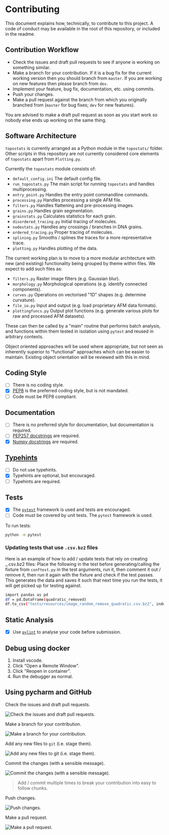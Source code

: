 # Contributing

This document explains how, technically, to contribute to this project. A code of conduct may be available in the root
of this repository, or included in the readme.

## Contribution Workflow

- Check the issues and draft pull requests to see if anyone is working on something similar.
- Make a branch for your contribution. If it is a bug fix for the current working version then you should branch from
  `master`. If you are working on new features then please branch from `dev`.
- Implement your feature, bug fix, documentation, etc. using commits.
- Push your changes.
- Make a pull request against the branch from which you originally branched from (`master` for bug fixes; `dev` for new features).

You are advised to make a draft pull request as soon as you start work so nobody else ends up working on the same thing.

## Software Architecture

`topostats` is currently arranged as a Python module in the `topostats/` folder. Other scripts in this repository are
not currently considered core elements of `topostats` apart from `Plotting.py`.

Currently the `topostats` module consists of:

- `default_config.ini` The default config file.
- `run_topostats.py` The main script for running `topostats` and handles multiprocessing.
- `entry_point.py` Handles the entry point commandline commands.
- `processing.py` Handles processing a single AFM file.
- `filters.py` Handles flattening and pre-processing images.
- `grains.py` Handles grain segmentation.
- `grainstats.py` Calculates statistics for each grain.
- `disordered_tracing.py` Initial tracing of molecules.
- `nodestats.py` Handles any crossings / branches in DNA grains.
- `ordered_tracing.py` Proper tracing of molecules.
- `splining.py` Smooths / splines the traces for a more representative trace.
- `plotting.py` Handles plotting of the data.

The current working plan is to move to a more modular architecture with new (and existing) functionality being grouped
by theme within files. We expect to add such files as:

- `filters.py` Raster image filters (e.g. Gaussian blur).
- `morphology.py` Morphological operations (e.g. identify connected components).
- `curves.py` Operations on vectorised "1D" shapes (e.g. determine curvature).
- `file_io.py` Input and output (e.g. load proprietary AFM data formats).
- `plottingfuncs.py` Output plot functions (e.g. generate various plots for raw and processed AFM datasets).

These can then be called by a "main" routine that performs batch analysis, and functions within them tested in isolation
using `pytest` and reused in arbitrary contexts.

Object oriented approaches will be used where appropriate, but not seen as inherently superior to "functional"
approaches which can be easier to maintain. Existing object orientation will be reviewed with this in mind.

## Coding Style

- [ ] There is no coding style.
- [x] [PEP8](https://www.python.org/dev/peps/pep-0008/) is the preferred coding style, but is not mandated.
- [ ] Code must be PEP8 compliant.

## Documentation

- [ ] There is no preferred style for documentation, but documentation is required.
- [ ] [PEP257 docstrings](https://www.python.org/dev/peps/pep-0257/) are required.
- [x] [Numpy docstrings](https://numpydoc.readthedocs.io/en/latest/format.html) are required.

## [Typehints](https://docs.python.org/3/library/typing.html)

- [ ] Do not use typehints.
- [x] Typehints are optional, but encouraged.
- [ ] Typehints are required.

## Tests

- [x] The [`pytest`](https://docs.pytest.org/en/stable/) framework is used and tests are encouraged.
- [ ] Code must be covered by unit tests. The `pytest` framework is used.

To run tests:

```bash
python -m pytest
```

### Updating tests that use `.csv.bz2` files

Here is an example of how to add / update tests that rely on creating \_.csv.bz2 files:
Place the following in the test before generating/calling the fixture from `conftest.py` in the test arguments, run it, then
comment it out / remove it, then run it again with the fixture and check if the test passes. This generates the data and
saves it such that next time you run the tests, it will get picked up for testing against.

```bash
import pandas as pd
df = pd.DataFrame(quadratic_removed)
df.to_csv("tests/resources/image_random_remove_quadratic.csv.bz2", index=False, header=False)
```

## Static Analysis

- [x] Use [`pylint`](https://pypi.org/project/pylint/) to analyse your code before submission.

## Debug using docker

1. Install vscode.
2. Click "Open a Remote Window".
3. Click "Reopen in container".
4. Run the debugger as normal.

## Using pycharm and GitHub

Check the issues and draft pull requests.

![Check the issues and draft pull requests.](assets/issues-prs.png)

Make a branch for your contribution.

![Make a branch for your contribution.](assets/pycharm-branch.png)

Add any new files to `git` (i.e. stage them).

![Add any new files to `git` (i.e. stage them).](assets/stage.png)

Commit the changes (with a sensible message).

![Commit the changes (with a sensible message).](assets/commit.png)

> Add / commit multiple times to break your contribution into easy to follow chunks.

Push changes.

![Push changes.](assets/push.png)

Make a pull request.

![Make a pull request.](assets/pull-request.png)
